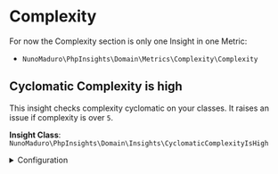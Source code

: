 # Complexity

For now the Complexity section is only one Insight in one Metric:

* `NunoMaduro\PhpInsights\Domain\Metrics\Complexity\Complexity` <Badge text="Complexity" type="warn" vertical="middle"/>

## Cyclomatic Complexity is high <Badge text="^1.0"/> <Badge text="Complexity" type="warn"/>

This insight checks complexity cyclomatic on your classes. It raises an issue if complexity is over `5`.

**Insight Class**: `NunoMaduro\PhpInsights\Domain\Insights\CyclomaticComplexityIsHigh`

<details>
    <summary>Configuration</summary>

```php
\NunoMaduro\PhpInsights\Domain\Insights\CyclomaticComplexityIsHigh::class => [
     'maxComplexity' => 5,
]
```
</details>

<!--
Insight template
##  <Badge text="^1.0"/> <Badge text="Complexity" type="warn"/>

This sniff

**Insight Class**: ``

<details>
    <summary>Configuration</summary>

```php

```
</details>
-->
